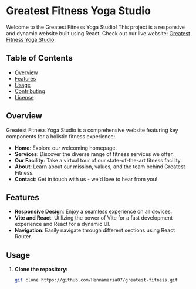 # Greatest Fitness Yoga Studio

Welcome to the Greatest Fitness Yoga Studio! This project is a responsive and dynamic website built using React. Check out our live website: [Greatest Fitness Yoga Studio](https://great-fitness-yoga-studio.netlify.app/).

## Table of Contents
- [Overview](#overview)
- [Features](#features)
- [Usage](#usage)
- [Contributing](#contributing)
- [License](#license)

## Overview

Greatest Fitness Yoga Studio is a comprehensive website featuring key components for a holistic fitness experience:

- **Home**: Explore our welcoming homepage.
- **Services**: Discover the diverse range of fitness services we offer.
- **Our Facility**: Take a virtual tour of our state-of-the-art fitness facility.
- **About**: Learn about our mission, values, and the team behind Greatest Fitness.
- **Contact**: Get in touch with us - we'd love to hear from you!

## Features

- **Responsive Design**: Enjoy a seamless experience on all devices.
- **Vite and React**: Utilizing the power of Vite for a fast development experience and React for a dynamic UI.
- **Navigation**: Easily navigate through different sections using React Router.

## Usage

1. **Clone the repository:**

   ```bash
   git clone https://github.com/Hennamaria07/greatest-fitness.git
